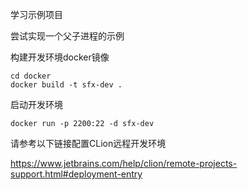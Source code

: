 学习示例项目

尝试实现一个父子进程的示例

构建开发环境docker镜像

```shell
cd docker
docker build -t sfx-dev .
```

启动开发环境
```shell
docker run -p 2200:22 -d sfx-dev
```

请参考以下链接配置CLion远程开发环境

https://www.jetbrains.com/help/clion/remote-projects-support.html#deployment-entry

